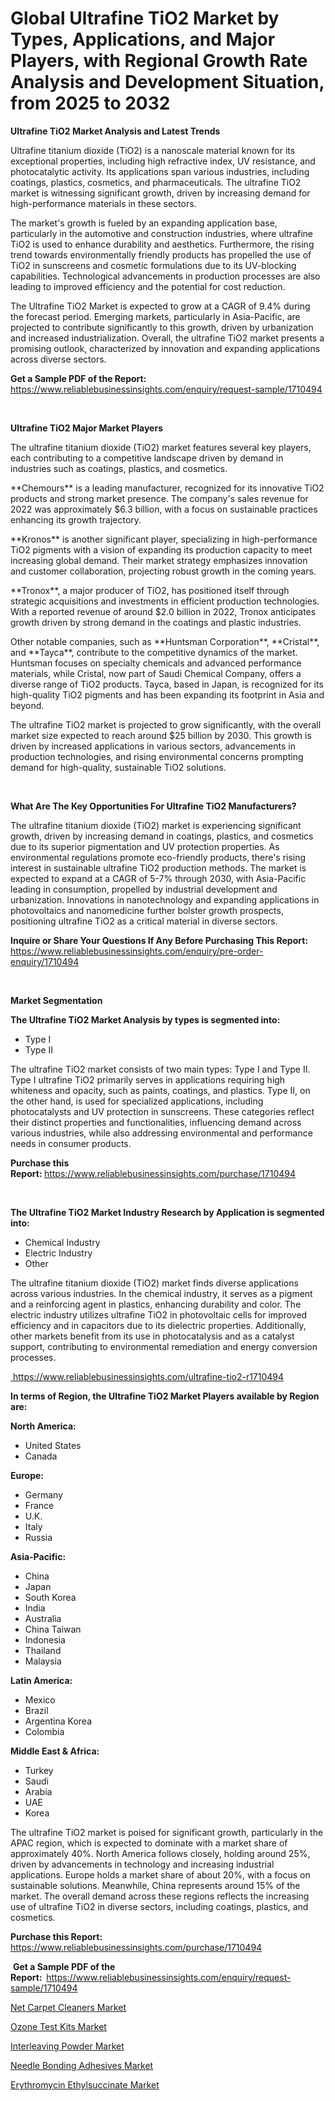 <p><h1>Global Ultrafine TiO2 Market by Types, Applications, and Major Players, with Regional Growth Rate Analysis and Development Situation, from 2025 to 2032</h1></p><p><strong>Ultrafine TiO2 Market Analysis and Latest Trends</strong></p>
<p><p>Ultrafine titanium dioxide (TiO2) is a nanoscale material known for its exceptional properties, including high refractive index, UV resistance, and photocatalytic activity. Its applications span various industries, including coatings, plastics, cosmetics, and pharmaceuticals. The ultrafine TiO2 market is witnessing significant growth, driven by increasing demand for high-performance materials in these sectors.</p><p>The market's growth is fueled by an expanding application base, particularly in the automotive and construction industries, where ultrafine TiO2 is used to enhance durability and aesthetics. Furthermore, the rising trend towards environmentally friendly products has propelled the use of TiO2 in sunscreens and cosmetic formulations due to its UV-blocking capabilities. Technological advancements in production processes are also leading to improved efficiency and the potential for cost reduction.</p><p>The Ultrafine TiO2 Market is expected to grow at a CAGR of 9.4% during the forecast period. Emerging markets, particularly in Asia-Pacific, are projected to contribute significantly to this growth, driven by urbanization and increased industrialization. Overall, the ultrafine TiO2 market presents a promising outlook, characterized by innovation and expanding applications across diverse sectors.</p></p>
<p><strong>Get a Sample PDF of the Report:&nbsp;</strong> <a href="https://www.reliablebusinessinsights.com/enquiry/request-sample/1710494?utm_campaign=1837&utm_medium=2&utm_source=Github&utm_content=ia&utm_term=27032025&utm_id=ultrafine-tio2">https://www.reliablebusinessinsights.com/enquiry/request-sample/1710494</a></p>
<p>&nbsp;</p>
<p><strong>Ultrafine TiO2 Major Market Players</strong></p>
<p><p>The ultrafine titanium dioxide (TiO2) market features several key players, each contributing to a competitive landscape driven by demand in industries such as coatings, plastics, and cosmetics.</p><p>**Chemours** is a leading manufacturer, recognized for its innovative TiO2 products and strong market presence. The company's sales revenue for 2022 was approximately $6.3 billion, with a focus on sustainable practices enhancing its growth trajectory.</p><p>**Kronos** is another significant player, specializing in high-performance TiO2 pigments with a vision of expanding its production capacity to meet increasing global demand. Their market strategy emphasizes innovation and customer collaboration, projecting robust growth in the coming years.</p><p>**Tronox**, a major producer of TiO2, has positioned itself through strategic acquisitions and investments in efficient production technologies. With a reported revenue of around $2.0 billion in 2022, Tronox anticipates growth driven by strong demand in the coatings and plastic industries.</p><p>Other notable companies, such as **Huntsman Corporation**, **Cristal**, and **Tayca**, contribute to the competitive dynamics of the market. Huntsman focuses on specialty chemicals and advanced performance materials, while Cristal, now part of Saudi Chemical Company, offers a diverse range of TiO2 products. Tayca, based in Japan, is recognized for its high-quality TiO2 pigments and has been expanding its footprint in Asia and beyond.</p><p>The ultrafine TiO2 market is projected to grow significantly, with the overall market size expected to reach around $25 billion by 2030. This growth is driven by increased applications in various sectors, advancements in production technologies, and rising environmental concerns prompting demand for high-quality, sustainable TiO2 solutions.</p></p>
<p>&nbsp;</p>
<p><strong>What Are The Key Opportunities For Ultrafine TiO2 Manufacturers?</strong></p>
<p><p>The ultrafine titanium dioxide (TiO2) market is experiencing significant growth, driven by increasing demand in coatings, plastics, and cosmetics due to its superior pigmentation and UV protection properties. As environmental regulations promote eco-friendly products, there's rising interest in sustainable ultrafine TiO2 production methods. The market is expected to expand at a CAGR of 5-7% through 2030, with Asia-Pacific leading in consumption, propelled by industrial development and urbanization. Innovations in nanotechnology and expanding applications in photovoltaics and nanomedicine further bolster growth prospects, positioning ultrafine TiO2 as a critical material in diverse sectors.</p></p>
<p><strong>Inquire or Share Your Questions If Any Before Purchasing This Report:</strong> <a href="https://www.reliablebusinessinsights.com/enquiry/pre-order-enquiry/1710494?utm_campaign=1837&utm_medium=2&utm_source=Github&utm_content=ia&utm_term=27032025&utm_id=ultrafine-tio2">https://www.reliablebusinessinsights.com/enquiry/pre-order-enquiry/1710494</a></p>
<p>&nbsp;</p>
<p><strong>Market Segmentation</strong></p>
<p><strong>The Ultrafine TiO2 Market Analysis by types is segmented into:</strong></p>
<p><ul><li>Type I</li><li>Type II</li></ul></p>
<p><p>The ultrafine TiO2 market consists of two main types: Type I and Type II. Type I ultrafine TiO2 primarily serves in applications requiring high whiteness and opacity, such as paints, coatings, and plastics. Type II, on the other hand, is used for specialized applications, including photocatalysts and UV protection in sunscreens. These categories reflect their distinct properties and functionalities, influencing demand across various industries, while also addressing environmental and performance needs in consumer products.</p></p>
<p><strong>Purchase this Report:&nbsp;</strong><a href="https://www.reliablebusinessinsights.com/purchase/1710494?utm_campaign=1837&utm_medium=2&utm_source=Github&utm_content=ia&utm_term=27032025&utm_id=ultrafine-tio2">https://www.reliablebusinessinsights.com/purchase/1710494</a></p>
<p>&nbsp;</p>
<p><strong>The Ultrafine TiO2 Market Industry Research by Application is segmented into:</strong></p>
<p><ul><li>Chemical Industry</li><li>Electric Industry</li><li>Other</li></ul></p>
<p><p>The ultrafine titanium dioxide (TiO2) market finds diverse applications across various industries. In the chemical industry, it serves as a pigment and a reinforcing agent in plastics, enhancing durability and color. The electric industry utilizes ultrafine TiO2 in photovoltaic cells for improved efficiency and in capacitors due to its dielectric properties. Additionally, other markets benefit from its use in photocatalysis and as a catalyst support, contributing to environmental remediation and energy conversion processes.</p></p>
<p><a href="https://www.reliablebusinessinsights.com/ultrafine-tio2-r1710494?utm_campaign=1837&utm_medium=2&utm_source=Github&utm_content=ia&utm_term=27032025&utm_id=ultrafine-tio2">&nbsp;https://www.reliablebusinessinsights.com/ultrafine-tio2-r1710494</a></p>
<p><strong>In terms of Region, the Ultrafine TiO2 Market Players available by Region are:</strong></p>
<p>
    <p> <strong> North America: </strong>
        <ul>
            <li>United States</li>
            <li>Canada</li>
        </ul>
        </p> 
    <p> <strong> Europe: </strong>
        <ul>
            <li>Germany</li>
            <li>France</li>
            <li>U.K.</li>
            <li>Italy</li>
            <li>Russia</li>
        </ul>
        </p> 
    <p> <strong> Asia-Pacific: </strong>
        <ul>
            <li>China</li>
            <li>Japan</li>
            <li>South Korea</li>
            <li>India</li>
            <li>Australia</li>
            <li>China Taiwan</li>
            <li>Indonesia</li>
            <li>Thailand</li>
            <li>Malaysia</li>
        </ul>
        </p> 
    <p> <strong> Latin America: </strong>
        <ul>
            <li>Mexico</li>
            <li>Brazil</li>
            <li>Argentina Korea</li>
            <li>Colombia</li>
        </ul>
        </p> 
    <p> <strong> Middle East & Africa: </strong>
        <ul>
            <li>Turkey</li>
            <li>Saudi</li>
            <li>Arabia</li>
            <li>UAE</li>
            <li>Korea</li>
        </ul>
    </p>
    </p>
<p><p>The ultrafine TiO2 market is poised for significant growth, particularly in the APAC region, which is expected to dominate with a market share of approximately 40%. North America follows closely, holding around 25%, driven by advancements in technology and increasing industrial applications. Europe holds a market share of about 20%, with a focus on sustainable solutions. Meanwhile, China represents around 15% of the market. The overall demand across these regions reflects the increasing use of ultrafine TiO2 in diverse sectors, including coatings, plastics, and cosmetics.</p></p>
<p><strong>Purchase this Report: </strong><a href="https://www.reliablebusinessinsights.com/purchase/1710494?utm_campaign=1837&utm_medium=2&utm_source=Github&utm_content=ia&utm_term=27032025&utm_id=ultrafine-tio2">https://www.reliablebusinessinsights.com/purchase/1710494</a></p>
<p>&nbsp;<strong>Get a Sample PDF of the Report:&nbsp;&nbsp;</strong><a href="https://www.reliablebusinessinsights.com/enquiry/request-sample/1710494?utm_campaign=1837&utm_medium=2&utm_source=Github&utm_content=ia&utm_term=27032025&utm_id=ultrafine-tio2">https://www.reliablebusinessinsights.com/enquiry/request-sample/1710494</a></p>
<p><strong></strong></p>
<p><p><a href="https://github.com/akramisabtu/Market-Research-Report-List-1/blob/main/net-carpet-cleaners-market.md?utm_campaign=1837&utm_medium=2&utm_source=Github&utm_content=ia&utm_term=27032025&utm_id=ultrafine-tio2">Net Carpet Cleaners Market</a></p><p><a href="https://github.com/izetajhazuga/Market-Research-Report-List-1/blob/main/ozone-test-kits-market.md?utm_campaign=1837&utm_medium=2&utm_source=Github&utm_content=ia&utm_term=27032025&utm_id=ultrafine-tio2">Ozone Test Kits Market</a></p><p><a href="https://github.com/Mayankdeswa/Market-Research-Report-List-1/blob/main/interleaving-powder-market.md?utm_campaign=1837&utm_medium=2&utm_source=Github&utm_content=ia&utm_term=27032025&utm_id=ultrafine-tio2">Interleaving Powder Market</a></p><p><a href="https://github.com/cherrivacius/Market-Research-Report-List-1/blob/main/needle-bonding-adhesives-market.md?utm_campaign=1837&utm_medium=2&utm_source=Github&utm_content=ia&utm_term=27032025&utm_id=ultrafine-tio2">Needle Bonding Adhesives Market</a></p><p><a href="https://github.com/mafuzakirju/Market-Research-Report-List-1/blob/main/erythromycin-ethylsuccinate-market.md?utm_campaign=1837&utm_medium=2&utm_source=Github&utm_content=ia&utm_term=27032025&utm_id=ultrafine-tio2">Erythromycin Ethylsuccinate Market</a></p></p>